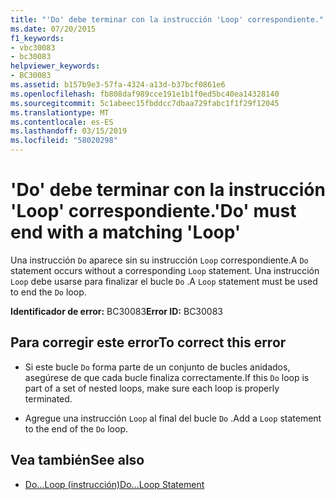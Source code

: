 ```yaml
---
title: "'Do' debe terminar con la instrucción 'Loop' correspondiente."
ms.date: 07/20/2015
f1_keywords:
- vbc30083
- bc30083
helpviewer_keywords:
- BC30083
ms.assetid: b157b9e3-57fa-4324-a13d-b37bcf0861e6
ms.openlocfilehash: fb808daf989cce191e1b1f0ed5bc40ea14328140
ms.sourcegitcommit: 5c1abeec15fbddcc7dbaa729fabc1f1f29f12045
ms.translationtype: MT
ms.contentlocale: es-ES
ms.lasthandoff: 03/15/2019
ms.locfileid: "58020298"
---
```

# <a name="do-must-end-with-a-matching-loop"></a><span data-ttu-id="175b5-102">'Do' debe terminar con la instrucción 'Loop' correspondiente.</span><span class="sxs-lookup"><span data-stu-id="175b5-102">'Do' must end with a matching 'Loop'</span></span>
<span data-ttu-id="175b5-103">Una instrucción `Do` aparece sin su instrucción `Loop` correspondiente.</span><span class="sxs-lookup"><span data-stu-id="175b5-103">A `Do` statement occurs without a corresponding `Loop` statement.</span></span> <span data-ttu-id="175b5-104">Una instrucción `Loop` debe usarse para finalizar el bucle `Do` .</span><span class="sxs-lookup"><span data-stu-id="175b5-104">A `Loop` statement must be used to end the `Do` loop.</span></span>  
  
 <span data-ttu-id="175b5-105">**Identificador de error:** BC30083</span><span class="sxs-lookup"><span data-stu-id="175b5-105">**Error ID:** BC30083</span></span>  
  
## <a name="to-correct-this-error"></a><span data-ttu-id="175b5-106">Para corregir este error</span><span class="sxs-lookup"><span data-stu-id="175b5-106">To correct this error</span></span>  
  
-   <span data-ttu-id="175b5-107">Si este bucle `Do` forma parte de un conjunto de bucles anidados, asegúrese de que cada bucle finaliza correctamente.</span><span class="sxs-lookup"><span data-stu-id="175b5-107">If this `Do` loop is part of a set of nested loops, make sure each loop is properly terminated.</span></span>  
  
-   <span data-ttu-id="175b5-108">Agregue una instrucción `Loop` al final del bucle `Do` .</span><span class="sxs-lookup"><span data-stu-id="175b5-108">Add a `Loop` statement to the end of the `Do` loop.</span></span>  
  
## <a name="see-also"></a><span data-ttu-id="175b5-109">Vea también</span><span class="sxs-lookup"><span data-stu-id="175b5-109">See also</span></span>

- [<span data-ttu-id="175b5-110">Do...Loop (instrucción)</span><span class="sxs-lookup"><span data-stu-id="175b5-110">Do...Loop Statement</span></span>](../../visual-basic/language-reference/statements/do-loop-statement.md)
